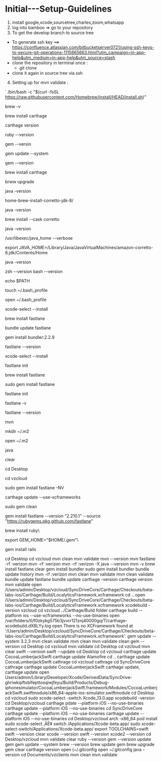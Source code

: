 # Initial---Setup-Guidelines

1) install google,xcode,sourcetree,charles,zoom,whatsapp
2) log into bamboo => go to your repository
3) To get the develop branch to source tree
  - To generate ssh key ==> https://confluence.atlassian.com/bitbucketserver0721/using-ssh-keys-to-secure-git-operations-1115665663.html?utm_campaign=in-app-help&utm_medium=in-app-help&utm_source=stash
  - clone the repository in terminal once :
      - git clone <repository url>
  - clone it again in source tree via ssh
  
 4) Setting up for mvn validate :
 
 `
 /bin/bash -c "$(curl -fsSL https://raw.githubusercontent.com/Homebrew/install/HEAD/install.sh)"

brew -v
  
brew install carthage
  
carthage version

ruby --version
  
gem --versin

gem update --system
  
gem --version

brew install carthage
  
brww upgrade

java -version
  
home-brew-install-corretto-jdk-8/
  
java -version
  
brew install --cask corretto
  
java -version
  
/usr/libexec/java_home --verbose
  
export JAVA_HOME=/Library/Java/JavaVirtualMachines/amazon-corretto-8.jdk/Contents/Home
  
java -version
  
zsh --version
bash --version
  
echo $PATH
  
touch ~/.bash_profile
  
open ~/.bash_profile
  
xcode-select --install
  
brew install fastlane
  
bundle update fastlane
  
gem install bundler:2.2.9
  
fastlane --version
  
xcode-select --install
  
fastlane init
  
brew install fastlane
  
sudo gem install fastlane
  
fastlane init
  
fastlane -v
  
fastlane --version
  
mvn
  
mkdir  ~/.m2
  
open ~/.m2
  
java
  
clear
  
cd Desktop
  
cd vzcloud
  
sudo gem install fastlane -NV
  
carthage update --use-xcframeworks
  
sudo gem clean
  
gem install fastlane --version "2.210.1" --source "https://rubygems.pkg.github.com/fastlane"
  
brew install ruby\
  
export GEM_HOME="$HOME/.gem"\
  
gem install rails
  
cd Desktop
cd vzcloud
mvn clean
mvn validate
mvn --version
mvn fastlane -rf :verizon
mvn -rf :verizon
mvn -rf :verizon -X
java --version
mvn -v
brew install fastlane
clear
gem install bundler
sudo gem install bundler
bundle update
history
mvn -rf :verizon
mvn clean
mvn validate
mvn clean validate
bundle update fastlane
bundle update
carthage -version
carthage version
mvn validate
open /Users/admin/Desktop/vzcloud/SyncDriveCore/Carthage/Checkouts/beta-labs-ios/Carthage/Build/LocalyticsFramework.xcframework
cd ..
open /Users/admin/Desktop/vzcloud/SyncDriveCore/Carthage/Checkouts/beta-labs-ios/Carthage/Build/LocalyticsFramework.xcframework
xcodebuild -version
vzcloud
cd vzcloud
../Carthage/Build folder
carthage build --platform ios --use-xcframeworks --no-use-binaries
open /var/folders/tl/f0zkykg575b3jvvrr121znj40000gq/T/carthage-xcodebuild.dX8LYy.log
open There is no XCFramework found at '/Users/admin/Desktop/vzcloud/SyncDriveCore/Carthage/Checkouts/beta-labs-ios/Carthage/Build/LocalyticsFramework.xcframework'.
gem update --system 3.2.3
mvn clean validate
mvn clean
mvn validate
clean
gem --version
cd Desktop
cd vzcloud
mvn validate
cd Desktop
cd vzcloud
mvn
clear
swift --version
swift --update
cd Desktop
cd vzcloud
carthage update CocoaLumberjackSwift
carthage update Alamofire
cd ..
carthage update CocoaLumberjackSwift
cathrage
cd vzcloud
cathrage
cd SyncDriveCore
cathrage
carthage update CocoaLumberjackSwift
carthage update,
carthage update
open Users/admin/Library/Developer/Xcode/DerivedData/SyncDrive-ghriwkipftxblfepttosqiwjfeyu/Build/Products/Debug-iphonesimulator/CocoaLumberjackSwift.framework/Modules/CocoaLumberjackSwift.swiftmodule/x86_64-apple-ios-simulator.swiftmodule
cd Desktop
cd vzcloud
sudo xcode-select -switch Xcode_13.0.app
xcodebuild -version
cd Desktop/vzcloud
carthage pdate --platform iOS --no-use-binaries
carthage update --platform iOS --no-use-binaries
cd SyncDriveCore
carthage update --platform iOS --no-use-binaries
carthage update --platform iOS --no-use-binaries
cd Desktop/vzcloud
arch -x86_64 pod install
sudo xcode-select ‚ÄÉ¥ switch /Applications/Xcode-beta.app/
sudo xcode-select-switch/Applications/Xcode-beta.app/
export TOOLCHAINS=swift
swift --version
clear
xcode --version
swift --version
xcode2 --version
cd Desktop/vzcloud
mvn validate
clear
ruby --version
gem --version
update gem
gem update --system
brew --version
brew update gem
brew upgrade gem
clear
carthage version
open (~/.gitconfig
open ~/.gitconfig
java -version
cd Documents/vzclients
mvn clean
mvn validate
